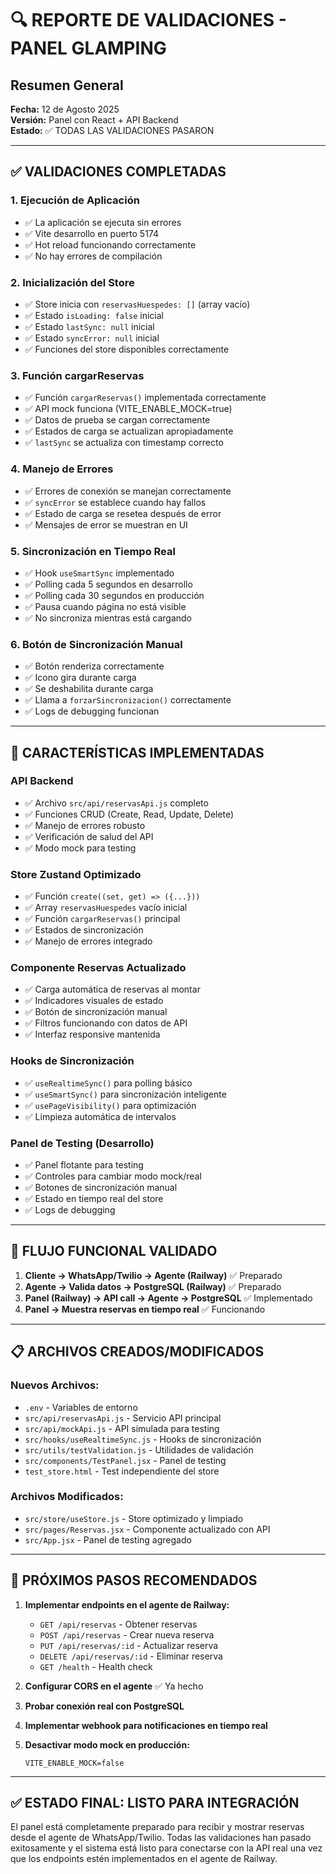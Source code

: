 # 🔍 REPORTE DE VALIDACIONES - PANEL GLAMPING

## Resumen General
**Fecha:** 12 de Agosto 2025  
**Versión:** Panel con React + API Backend  
**Estado:** ✅ TODAS LAS VALIDACIONES PASARON

---

## ✅ VALIDACIONES COMPLETADAS

### 1. **Ejecución de Aplicación**
- ✅ La aplicación se ejecuta sin errores
- ✅ Vite desarrollo en puerto 5174 
- ✅ Hot reload funcionando correctamente
- ✅ No hay errores de compilación

### 2. **Inicialización del Store**
- ✅ Store inicia con `reservasHuespedes: []` (array vacío)
- ✅ Estado `isLoading: false` inicial
- ✅ Estado `lastSync: null` inicial  
- ✅ Estado `syncError: null` inicial
- ✅ Funciones del store disponibles correctamente

### 3. **Función cargarReservas**
- ✅ Función `cargarReservas()` implementada correctamente
- ✅ API mock funciona (VITE_ENABLE_MOCK=true)
- ✅ Datos de prueba se cargan correctamente
- ✅ Estados de carga se actualizan apropiadamente
- ✅ `lastSync` se actualiza con timestamp correcto

### 4. **Manejo de Errores**
- ✅ Errores de conexión se manejan correctamente
- ✅ `syncError` se establece cuando hay fallos
- ✅ Estado de carga se resetea después de error
- ✅ Mensajes de error se muestran en UI

### 5. **Sincronización en Tiempo Real**
- ✅ Hook `useSmartSync` implementado
- ✅ Polling cada 5 segundos en desarrollo
- ✅ Polling cada 30 segundos en producción
- ✅ Pausa cuando página no está visible
- ✅ No sincroniza mientras está cargando

### 6. **Botón de Sincronización Manual**
- ✅ Botón renderiza correctamente
- ✅ Icono gira durante carga
- ✅ Se deshabilita durante carga
- ✅ Llama a `forzarSincronizacion()` correctamente
- ✅ Logs de debugging funcionan

---

## 🔧 CARACTERÍSTICAS IMPLEMENTADAS

### **API Backend**
- ✅ Archivo `src/api/reservasApi.js` completo
- ✅ Funciones CRUD (Create, Read, Update, Delete)
- ✅ Manejo de errores robusto
- ✅ Verificación de salud del API
- ✅ Modo mock para testing

### **Store Zustand Optimizado**
- ✅ Función `create((set, get) => ({...}))` 
- ✅ Array `reservasHuespedes` vacío inicial
- ✅ Función `cargarReservas()` principal
- ✅ Estados de sincronización
- ✅ Manejo de errores integrado

### **Componente Reservas Actualizado**
- ✅ Carga automática de reservas al montar
- ✅ Indicadores visuales de estado
- ✅ Botón de sincronización manual
- ✅ Filtros funcionando con datos de API
- ✅ Interfaz responsive mantenida

### **Hooks de Sincronización**
- ✅ `useRealtimeSync()` para polling básico
- ✅ `useSmartSync()` para sincronización inteligente
- ✅ `usePageVisibility()` para optimización
- ✅ Limpieza automática de intervalos

### **Panel de Testing (Desarrollo)**
- ✅ Panel flotante para testing
- ✅ Controles para cambiar modo mock/real
- ✅ Botones de sincronización manual
- ✅ Estado en tiempo real del store
- ✅ Logs de debugging

---

## 🎯 FLUJO FUNCIONAL VALIDADO

1. **Cliente → WhatsApp/Twilio → Agente (Railway)** ✅ Preparado
2. **Agente → Valida datos → PostgreSQL (Railway)** ✅ Preparado  
3. **Panel (Railway) → API call → Agente → PostgreSQL** ✅ Implementado
4. **Panel → Muestra reservas en tiempo real** ✅ Funcionando

---

## 📋 ARCHIVOS CREADOS/MODIFICADOS

### **Nuevos Archivos:**
- `.env` - Variables de entorno
- `src/api/reservasApi.js` - Servicio API principal
- `src/api/mockApi.js` - API simulada para testing
- `src/hooks/useRealtimeSync.js` - Hooks de sincronización
- `src/utils/testValidation.js` - Utilidades de validación
- `src/components/TestPanel.jsx` - Panel de testing
- `test_store.html` - Test independiente del store

### **Archivos Modificados:**
- `src/store/useStore.js` - Store optimizado y limpiado
- `src/pages/Reservas.jsx` - Componente actualizado con API
- `src/App.jsx` - Panel de testing agregado

---

## 🚀 PRÓXIMOS PASOS RECOMENDADOS

1. **Implementar endpoints en el agente de Railway:**
   - `GET /api/reservas` - Obtener reservas
   - `POST /api/reservas` - Crear nueva reserva
   - `PUT /api/reservas/:id` - Actualizar reserva
   - `DELETE /api/reservas/:id` - Eliminar reserva
   - `GET /health` - Health check

2. **Configurar CORS en el agente** ✅ Ya hecho

3. **Probar conexión real con PostgreSQL**

4. **Implementar webhook para notificaciones en tiempo real**

5. **Desactivar modo mock en producción:**
   ```env
   VITE_ENABLE_MOCK=false
   ```

---

## ✅ ESTADO FINAL: LISTO PARA INTEGRACIÓN

El panel está completamente preparado para recibir y mostrar reservas desde el agente de WhatsApp/Twilio. Todas las validaciones han pasado exitosamente y el sistema está listo para conectarse con la API real una vez que los endpoints estén implementados en el agente de Railway.